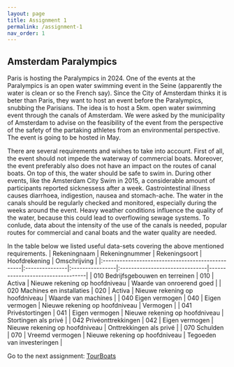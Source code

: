 ```yaml
---
layout: page
title: Assignment 1
permalink: /assignment-1
nav_order: 1
---
```


## Amsterdam Paralympics
Paris is hosting the Paralympics in 2024. One of the events at the Paralympics is an open water
swimming event in the Seine (apparently the water is clean or so the French say). Since the City
of Amsterdam thinks it is beter than Paris, they want to host an event before the Paralympics,
snubbing the Parisians. The idea is to host a 5km. open water swimming event through the
canals of Amsterdam. We were asked by the municipality of Amsterdam to advise on the
feasibility of the event from the perspective of the safety of the partaking athletes from an
environmental perspective. The event is going to be hosted in May.

There are several requirements and wishes to take into account. First of all, the event should not impede the waterway of commercial boats. Moreover, the event preferably also does not have an impact on the routes of canal boats. On top of this, the water should be safe to swim in. During other events, like the Amsterdam City Swim in 2015, a considerable amount of participants reported sicknessess after a week. Gastrointestinal illness causes diarrhoea, 
indigestion, nausea and stomach-ache. The water in the canals should be regularly checked and monitored, especially during the weeks around the event. Heavy weather conditions influence the quality of the water, because this could lead to overflowing sewage systems. To conlude, data about the intensity of the use of the canals is needed, popular routes for commercial and canal boats and the water quality are needed. 

In the table below we listed useful data-sets covering the above mentioned requirements. 
| Rekeningnaam                                     | Rekeningnummer | Rekeningsoort   | Hoofdrekening                  | Omschrijving                     |
|:-------------------------------------------------|:---------------|:----------------|:-------------------------------|----------------------------------|
| 010 Bedrijfsgebouwen en terreinen                | 010            | Activa          | Nieuwe rekening op hoofdniveau | Waarde van onroerend goed        |
| 020 Machines en installaties                     | 020            | Activa          | Nieuwe rekening op hoofdniveau | Waarde van machines              |
| 040 Eigen vermogen                               | 040            | Eigen vermogen  | Nieuwe rekening op hoofdniveau | Vermogen                         |
| 041 Privéstortingen                              | 041            | Eigen vermogen  | Nieuwe rekening op hoofdniveau | Stortingen als privé             |
| 042 Privéonttrekkingen                           | 042            | Eigen vermogen  | Nieuwe rekening op hoofdniveau | Onttrekkingen als privé          |
| 070 Schulden                                     | 070            | Vreemd vermogen | Nieuwe rekening op hoofdniveau | Tegoeden van investeringen       |













Go to the next assignment: [TourBoats]({{site.baseurl}}/assignment-2)
